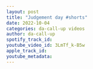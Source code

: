 ```yaml
---
layout: post
title: "Judgement day #shorts"
date: 2022-10-04
categories: da-call-up videos
author: da-call-up
spotify_track_id: 
youtube_video_id: 3LmTf_k-B5w
apple_track_id: 
youtube_metadata: 
---
```

